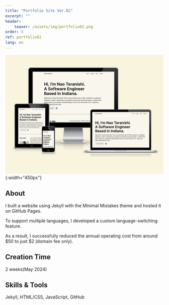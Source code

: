 ```yaml
---
title: "Portfolio Site Ver.02"
excerpt: ""
header:
    teaser: /assets/img/portfolio02.png
order: 5
ref: portfolio02
lang: en
---
```

![teaser](/assets/img/portfolio01.png){:width="450px"}

## About
I built a website using Jekyll with the Minimal Mistakes theme and hosted it on GitHub Pages.

To support multiple languages, I developed a custom language-switching feature.

As a result, I successfully reduced the annual operating cost from around $50 to just $2 (domain fee only).

## Creation Time
2 weeks(May 2024)

## Skills & Tools
Jekyll, HTML/CSS, JavaScript, GitHub